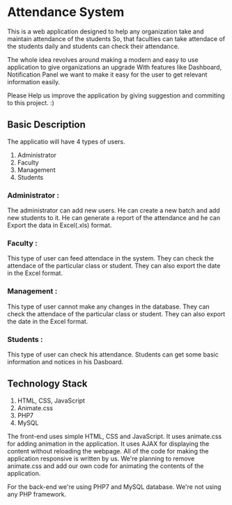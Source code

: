 <h1>Attendance System</h1>

This is a web application designed to help any organization take and maintain attendance of the students
So, that faculties can take attendace of the students daily and students can check their attendance.

The whole idea revolves around making a modern and easy to use application to give organizations an upgrade
With features like Dashboard, Notification Panel we want to make it easy for the user to get relevant information easily.

Please Help us improve the application by giving suggestion and commiting to this project. :)


<h2>Basic Description</h2>

The applicatio will have 4 types of users.
1. Administrator
2. Faculty
3. Management
4. Students


<h3>Administrator : </h3>
	The administrator can add new users. He can create a new batch and add new students to it. He can generate a report of the attendance and he can Export the data in Excel(.xls) format.
<h3>Faculty : </h3>
	This type of user can feed attendace in the system. They can check the attendace of the particular class or student. They can also export the date in the Excel format.
<h3>Management : </h3>
	This type of user cannot make any changes in the database. They can check the attendace of the particular class or student. They can also export the date in the Excel format.
<h3>Students : </h3>
	This type of user can check his attendance. Students can get some basic information and notices in his Dasboard.


<h2>Technology Stack</h2>

1. HTML, CSS, JavaScript
2. Animate.css
2. PHP7
3. MySQL


The front-end uses simple HTML, CSS and JavaScript. It uses animate.css for adding animation in the application.
It uses AJAX for displaying the content without reloading the webpage.
All of the code for making the application responsive is written by us.
We're planning to remove animate.css and add our own code for animating the contents of the application.

For the back-end we're using PHP7 and MySQL database.
We're not using any PHP framework.
